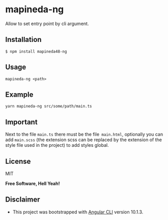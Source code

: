 # mapineda-ng

Allow to set entry point by cli argument.

## Installation

`$ npm install mapineda48-ng`

## Usage

```
mapineda-ng <path>
```

## Example

```
yarn mapineda-ng src/some/path/main.ts
```

## Important

Next to the file `main.ts` there must be the file` main.html`, optionally you can add `main.scss` (the extension scss can be replaced by the extension of the style file used in the project) to add styles global.

## License

MIT

**Free Software, Hell Yeah!**

## Disclaimer

- This project was bootstrapped with [Angular CLI](https://github.com/angular/angular-cli) version 10.1.3.
